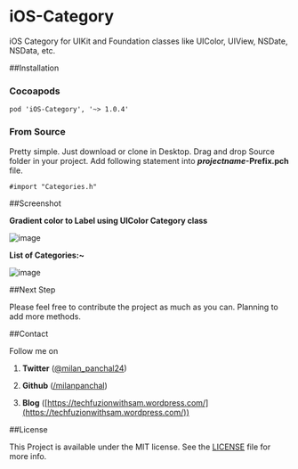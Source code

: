 iOS-Category
===

iOS Category for UIKit and Foundation classes like UIColor, UIView, NSDate, NSData, etc.


##Installation 

### Cocoapods

    pod 'iOS-Category', '~> 1.0.4'

### From Source

Pretty simple. Just download or clone in Desktop. Drag and drop Source folder in your project. Add following statement into ***projectname*-Prefix.pch** file.

	#import "Categories.h"


##Screenshot

**Gradient color to Label using UIColor Category class**

![image](https://raw.github.com/milanpanchal/iOS-Category/master/Screenshots/gredient_example.png)



**List of Categories:~**

![image](https://raw.github.com/milanpanchal/iOS-Category/master/Screenshots/combine_images.png)



##Next Step

Please feel free to contribute the project as much as you can. Planning to add more methods.


##Contact


Follow me on 

1. **Twitter** ([@milan_panchal24](https://twitter.com/milan_panchal24))

2. **Github** ([/milanpanchal](https://github.com/milanpanchal/))

3. **Blog** ([https://techfuzionwithsam.wordpress.com/](https://techfuzionwithsam.wordpress.com/))



##License

This Project is available under the MIT license. See the [LICENSE](https://github.com/milanpanchal/iOS-Category/blob/master/LICENSE) file for more info.



